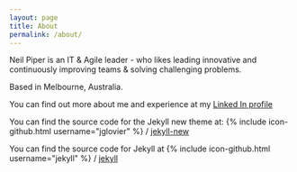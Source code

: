 ```yaml
---
layout: page
title: About
permalink: /about/
---
```


Neil Piper is an IT & Agile leader - who likes leading innovative and continuously improving teams & solving challenging problems.

Based in Melbourne, Australia.

You can find out more about me and experience at my [Linked In profile](https://www.linkedin.com/in/piperneil)

You can find the source code for the Jekyll new theme at:
{% include icon-github.html username="jglovier" %} /
[jekyll-new](https://github.com/jglovier/jekyll-new)

You can find the source code for Jekyll at
{% include icon-github.html username="jekyll" %} /
[jekyll](https://github.com/jekyll/jekyll)
